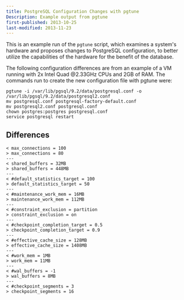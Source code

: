 ```yaml
---
title: PostgreSQL Configuration Changes with pgtune
Description: Example output from pgtune
first-published: 2013-10-25
last-modified: 2013-11-23
---
```


This is an example run of the `pgtune` script, which examines a system's 
hardware and proposes changes to PostgreSQL configuration, to better 
utilize the capabilities of the hardware for the benefit of the database.

The following configuration differences are from an example of a VM 
running with 2x Intel Quad @2.33GHz CPUs and 2GB of RAM. The commands 
run to create the new configuration file with pgtune were:

    pgtune -i /var/lib/pgsql/9.2/data/postgresql.conf -o /var/lib/pgsql/9.2/data/postgresql2.conf
    mv postgresql.conf postgresql-factory-default.conf
    mv postgresql2.conf postgresql.conf
    chown postgres:postgres postgresql.conf
    service postgresql restart

Differences
-----------
    < max_connections = 100
    > max_connections = 80
    ---
    < shared_buffers = 32MB
    > shared_buffers = 448MB
    ---
    < #default_statistics_target = 100	
    > default_statistics_target = 50 
    ---
    < #maintenance_work_mem = 16MB
    > maintenance_work_mem = 112MB 
    ---
    < #constraint_exclusion = partition
    > constraint_exclusion = on 
    ---
    < #checkpoint_completion_target = 0.5
    > checkpoint_completion_target = 0.9 
    ---
    < #effective_cache_size = 128MB
    > effective_cache_size = 1408MB 
    ---
    < #work_mem = 1MB
    > work_mem = 11MB
    ---
    < #wal_buffers = -1
    > wal_buffers = 8MB 
    ---
    < #checkpoint_segments = 3
    > checkpoint_segments = 16 
